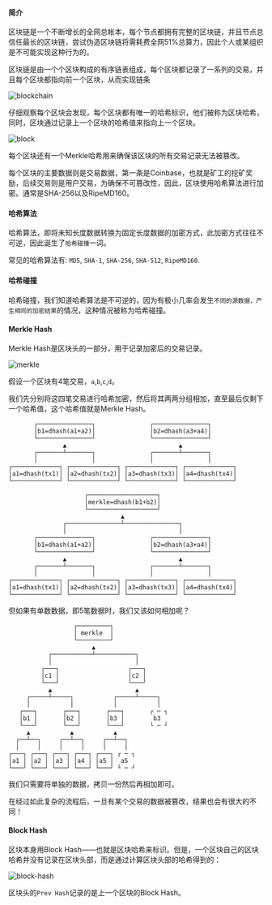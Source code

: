 #### 简介
区块链是一个不断增长的全网总帐本，每个节点都拥有完整的区块链，并且节点总信任最长的区块链，尝试伪造区块链将需耗费全网51%总算力，因此个人或某组织是不可能实现这种行为的。

区块链是由一个个区块构成的有序链表组成，每个区块都记录了一系列的交易，并且每个区块都指向前一个区块，从而实现链条

![blockchain](https://www.liaoxuefeng.com/files/attachments/1312023350607937/l)

仔细观察每个区块会发现，每个区块都有唯一的哈希标识，他们被称为区块哈希，同时，区块通过记录上一个区块的哈希值来指向上一个区块。

![block](https://www.liaoxuefeng.com/files/attachments/1312023377870913/l)

每个区块还有一个Merkle哈希用来确保该区块的所有交易记录无法被篡改。

每个区块的主要数据则是交易数据，第一条是Coinbase，也就是矿工的挖矿奖励，后续交易则是用户交易，为确保不可篡改性，因此，区块使用哈希算法进行加密。通常是SHA-256以及RipeMD160。

#### 哈希算法
哈希算法，即将未知长度数据转换为固定长度数据的加密方式，此加密方式往往不可逆，因此诞生了`哈希碰撞`一词。

常见的哈希算法有: `MD5`, `SHA-1`, `SHA-256`, `SHA-512`, `RipeMD160`.

#### 哈希碰撞
哈希碰撞，我们知道哈希算法是不可逆的，因为有极小几率会发生`不同的源数据，产生相同的加密结果`的情况，这种情况被称为哈希碰撞。

#### Merkle Hash
Merkle Hash是区块头的一部分，用于记录加密后的交易记录。

![merkle](https://www.liaoxuefeng.com/files/attachments/1312022436249666/l)

假设一个区块有4笔交易，`a`,`b`,`c`,`d`。

我们先分别将这四笔交易进行哈希加密，然后将其两两分组相加，直至最后仅剩下一个哈希值，这个哈希值就是Merkle Hash。
```ascii
       ┌───────────────┐               ┌───────────────┐
       │b1=dhash(a1+a2)│               │b2=dhash(a3+a4)│
       └───────────────┘               └───────────────┘
               ▲                               ▲
       ┌───────┴───────┐               ┌───────┴───────┐
       │               │               │               │
┌─────────────┐ ┌─────────────┐ ┌─────────────┐ ┌─────────────┐
│a1=dhash(tx1)│ │a2=dhash(tx2)│ │a3=dhash(tx3)│ │a4=dhash(tx4)│
└─────────────┘ └─────────────┘ └─────────────┘ └─────────────┘
```



```ascii
                     ┌───────────────────┐
                     │merkle=dhash(b1+b2)│
                     └───────────────────┘
                               ▲
               ┌───────────────┴───────────────┐
               │                               │
       ┌───────────────┐               ┌───────────────┐
       │b1=dhash(a1+a2)│               │b2=dhash(a3+a4)│
       └───────────────┘               └───────────────┘
               ▲                               ▲
       ┌───────┴───────┐               ┌───────┴───────┐
       │               │               │               │
┌─────────────┐ ┌─────────────┐ ┌─────────────┐ ┌─────────────┐
│a1=dhash(tx1)│ │a2=dhash(tx2)│ │a3=dhash(tx3)│ │a4=dhash(tx4)│
└─────────────┘ └─────────────┘ └─────────────┘ └─────────────┘
```

但如果有单数数据，即5笔数据时，我们又该如何相加呢？
```ascii
                  ┌─────────┐
                  │ merkle  │
                  └─────────┘
                       ▲
           ┌───────────┴───────────┐
           │                       │
         ┌───┐                   ┌───┐
         │c1 │                   │c2 │
         └───┘                   └───┘
           ▲                       ▲
     ┌─────┴─────┐           ┌─────┴─────┐
     │           │           │           │
   ┌───┐       ┌───┐       ┌───┐       ┌ ─ ┐
   │b1 │       │b2 │       │b3 │        b3
   └───┘       └───┘       └───┘       └ ─ ┘
     ▲           ▲           ▲
  ┌──┴──┐     ┌──┴──┐     ┌──┴──┐
  │     │     │     │     │     │
┌───┐ ┌───┐ ┌───┐ ┌───┐ ┌───┐ ┌ ─ ┐
│a1 │ │a2 │ │a3 │ │a4 │ │a5 │  a5
└───┘ └───┘ └───┘ └───┘ └───┘ └ ─ ┘
```

我们只需要将单独的数据，拷贝一份然后再相加即可。

在经过如此复杂的流程后，一旦有某个交易的数据被篡改，结果也会有很大的不同！

#### Block Hash
区块本身用Block Hash——也就是区块哈希来标识。但是，一个区块自己的区块哈希并没有记录在区块头部，而是通过计算区块头部的哈希得到的：

![block-hash](https://www.liaoxuefeng.com/files/attachments/1312022870360130/l)


区块头的`Prev Hash`记录的是上一个区块的Block Hash。


